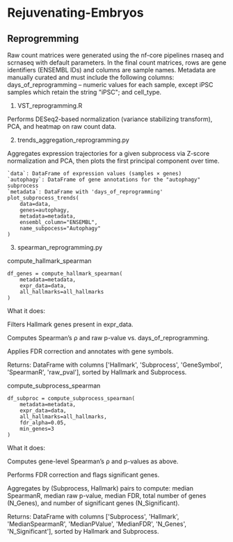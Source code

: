 # Rejuvenating-Embryos

## Reprogremming

Raw count matrices were generated using the nf-core pipelines rnaseq and scrnaseq with default parameters. In the final count matrices, rows are gene identifiers (ENSEMBL IDs) and columns are sample names. Metadata are manually curated and must include the following columns: days_of_reprogramming – numeric values for each sample, except iPSC samples which retain the string "iPSC"; and cell_type.

1. VST_reprogramming.R

Performs DESeq2-based normalization (variance stabilizing transform), PCA, and heatmap on raw count data.

2. trends_aggregation_reprogramming.py

Aggregates expression trajectories for a given subprocess via Z-score normalization and PCA, then plots the first principal component over time.

```
`data`: DataFrame of expression values (samples × genes)
`autophagy`: DataFrame of gene annotations for the "autophagy" subprocess
`metadata`: DataFrame with 'days_of_reprogramming'
plot_subprocess_trends(
    data=data,
    genes=autophagy,
    metadata=metadata,
    ensembl_column="ENSEMBL",
    name_subpocess="Autophagy"
)
```

3. spearman_reprogramming.py

compute_hallmark_spearman

```
df_genes = compute_hallmark_spearman(
    metadata=metadata,
    expr_data=data,
    all_hallmarks=all_hallmarks
)
```

What it does:

Filters Hallmark genes present in expr_data.

Computes Spearman’s ρ and raw p-value vs. days_of_reprogramming.

Applies FDR correction and annotates with gene symbols.

Returns:
DataFrame with columns ['Hallmark', 'Subprocess', 'GeneSymbol', 'SpearmanR', 'raw_pval'], sorted by Hallmark and Subprocess.

compute_subprocess_spearman

```
df_subproc = compute_subprocess_spearman(
    metadata=metadata,
    expr_data=data,
    all_hallmarks=all_hallmarks,
    fdr_alpha=0.05,
    min_genes=3
)
```

What it does:

Computes gene-level Spearman’s ρ and p-values as above.

Performs FDR correction and flags significant genes.

Aggregates by (Subprocess, Hallmark) pairs to compute: median SpearmanR, median raw p-value, median FDR, total number of genes (N_Genes), and number of significant genes (N_Significant).

Returns:
DataFrame with columns ['Subprocess', 'Hallmark', 'MedianSpearmanR', 'MedianPValue', 'MedianFDR', 'N_Genes', 'N_Significant'], sorted by Hallmark and Subprocess.